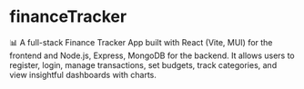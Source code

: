 # financeTracker
📊 A full-stack Finance Tracker App built with React (Vite, MUI) for the frontend and Node.js, Express, MongoDB for the backend. It allows users to register, login, manage transactions, set budgets, track categories, and view insightful dashboards with charts.
